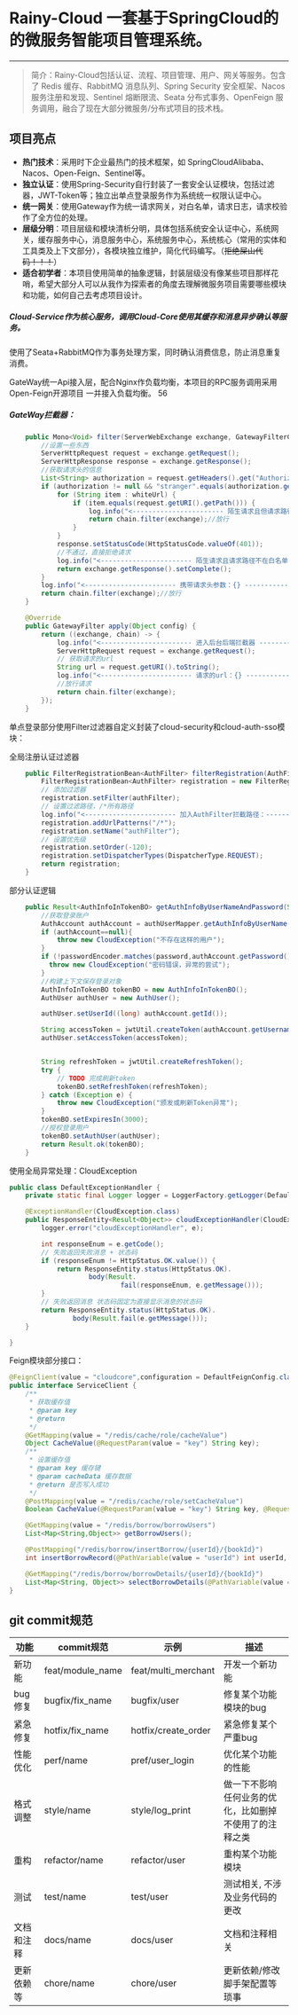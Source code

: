 
# Rainy-Cloud  一套基于SpringCloud的的微服务智能项目管理系统。
<hr/>

> 简介：Rainy-Cloud包括认证、流程、项目管理、用户、网关等服务。包含了 Redis 缓存、RabbitMQ 消息队列、Spring Security 安全框架、Nacos 服务注册和发现、Sentinel 熔断限流、Seata 分布式事务、OpenFeign 服务调用，融合了现在大部分微服务/分布式项目的技术栈。

## 项目亮点

- **热门技术**：采用时下企业最热门的技术框架，如 SpringCloudAlibaba、Nacos、Open-Feign、Sentinel等。
- **独立认证**：使用Spring-Security自行封装了一套安全认证模块，包括过滤器，JWT-Token等；独立出单点登录服务作为系统统一权限认证中心。
- **统一网关**：使用Gateway作为统一请求网关，对白名单，请求日志，请求校验作了全方位的处理。
- **层级分明**：项目层级和模块清析分明，具体包括系统安全认证中心，系统网关，缓存服务中心，消息服务中心，系统服务中心，系统核心（常用的实体和工具类及上下文部分），各模块独立维护，简化代码编写。（~~拒绝屎山代码！！！~~）
- **适合初学者**：本项目使用简单的抽象逻辑，封装层级没有像某些项目那样花哨，希望大部分人可以从我作为探索者的角度去理解微服务项目需要哪些模块和功能，如何自己去考虑项目设计。


##### Cloud-Service作为核心服务，调用Cloud-Core使用其缓存和消息异步确认等服务。

使用了Seata+RabbitMQ作为事务处理方案，同时确认消费信息，防止消息重复消费。

GateWay统一Api接入层，配合Nginx作负载均衡，本项目的RPC服务调用采用Open-Feign开源项目
一并接入负载均衡。
56
#####  GateWay拦截器：
```java
    public Mono<Void> filter(ServerWebExchange exchange, GatewayFilterChain chain) {
        //设置一些东西
        ServerHttpRequest request = exchange.getRequest();
        ServerHttpResponse response = exchange.getResponse();
        //获取请求头的信息
        List<String> authorization = request.getHeaders().get("Authorization");
        if (authorization != null && "stranger".equals(authorization.get(0))) {
            for (String item : whiteUrl) {
                if (item.equals(request.getURI().getPath())) {
                    log.info("<----------------------- 陌生请求且但请求路径在白名单内：{} ----------------------->",request.getURI().getPath());
                    return chain.filter(exchange);//放行
                }
            }
            response.setStatusCode(HttpStatusCode.valueOf(401));
            //不通过，直接拒绝请求
            log.info("<----------------------- 陌生请求且请求路径不在白名单内：{} ----------------------->",request.getURI().toString());
            return exchange.getResponse().setComplete();
        }
        log.info("<----------------------- 携带请求头参数：{} ----------------------->",authorization);
        return chain.filter(exchange);//放行
    }

    @Override
    public GatewayFilter apply(Object config) {
        return ((exchange, chain) -> {
            log.info("<----------------------- 进入后台后端拦截器 ----------------------->");
            ServerHttpRequest request = exchange.getRequest();
            // 获取请求的url
            String url = request.getURI().toString();
            log.info("<----------------------- 请求的url：{} ----------------------->", url);
            //放行请求
            return chain.filter(exchange);
        });
    }
```

单点登录部分使用Filter过滤器自定义封装了cloud-security和cloud-auth-sso模块：

全局注册认证过滤器
```java
    public FilterRegistrationBean<AuthFilter> filterRegistration(AuthFilter authFilter) {
        FilterRegistrationBean<AuthFilter> registration = new FilterRegistrationBean<>();
        // 添加过滤器
        registration.setFilter(authFilter);
        // 设置过滤路径，/*所有路径
        log.info("<----------------------- 加入AuthFilter拦截路径：----------------------->");
        registration.addUrlPatterns("/*");
        registration.setName("authFilter");
        // 设置优先级
        registration.setOrder(-120);
        registration.setDispatcherTypes(DispatcherType.REQUEST);
        return registration;
    }
```

部分认证逻辑

```java
    public Result<AuthInfoInTokenBO> getAuthInfoByUserNameAndPassword(String inputUserName, String password) {
        //获取登录账户
        AuthAccount authAccount = authUserMapper.getAuthInfoByUserName(inputUserName);
        if (authAccount==null){
            throw new CloudException("不存在这样的用户");
        }
        if (!passwordEncoder.matches(password,authAccount.getPassword())){
          throw new CloudException("密码错误，异常的尝试");
        }
        //构建上下文保存登录对象
        AuthInfoInTokenBO tokenBO = new AuthInfoInTokenBO();
        AuthUser authUser = new AuthUser();

        authUser.setUserId((long) authAccount.getId());

        String accessToken = jwtUtil.createToken(authAccount.getUsername(),authAccount.getId());
        authUser.setAccessToken(accessToken);


        String refreshToken = jwtUtil.createRefreshToken();
        try {
            // TODO 完成刷新token
            tokenBO.setRefreshToken(refreshToken);
        } catch (Exception e) {
            throw new CloudException("颁发或刷新Token异常");
        }
        tokenBO.setExpiresIn(3000);
        //授权登录用户
        tokenBO.setAuthUser(authUser);
        return Result.ok(tokenBO);
    }
```

使用全局异常处理：CloudException
```java
public class DefaultExceptionHandler {
    private static final Logger logger = LoggerFactory.getLogger(DefaultExceptionHandler.class);

    @ExceptionHandler(CloudException.class)
    public ResponseEntity<Result<Object>> cloudExceptionHandler(CloudException e) {
        logger.error("cloudExceptionHandler", e);

        int responseEnum = e.getCode();
        // 失败返回失败消息 + 状态码
        if (responseEnum != HttpStatus.OK.value()) {
            return ResponseEntity.status(HttpStatus.OK).
                    body(Result.
                            fail(responseEnum, e.getMessage()));
        }
        // 失败返回消息 状态码固定为直接显示消息的状态码
        return ResponseEntity.status(HttpStatus.OK).
                body(Result.fail(e.getMessage()));
    }

}
```

Feign模块部分接口：
```java
@FeignClient(value = "cloudcore",configuration = DefaultFeignConfig.class,fallback = ServerClientFallback.class )
public interface ServiceClient {
    /**
     * 获取缓存值
     * @param key
     * @return
     */
    @GetMapping(value = "/redis/cache/role/cacheValue")
    Object CacheValue(@RequestParam(value = "key") String key);
    /**
     * 设置缓存值
     * @param key 缓存键
     * @param cacheData 缓存数据
     * @return 是否写入成功
     */
    @PostMapping(value = "/redis/cache/role/setCacheValue")
    Boolean CacheValue(@RequestParam(value = "key") String key, @RequestParam(value = "cacheData") String cacheData);

    @GetMapping(value = "/redis/borrow/borrowUsers")
    List<Map<String,Object>> getBorrowUsers();

    @PostMapping("/redis/borrow/insertBorrow/{userId}/{bookId}")
    int insertBorrowRecord(@PathVariable(value = "userId") int userId, @PathVariable(value = "bookId") int bookId);

    @GetMapping("/redis/borrow/borrowDetails/{userId}/{bookId}")
    List<Map<String, Object>> selectBorrowDetails(@PathVariable(value = "userId") int userId, @PathVariable(value = "bookId") int bookId);
}
```

## git commit规范

| 功能    | commit规范         | 示例                  | 描述                          |
|-------|------------------|---------------------|-----------------------------|
| 新功能   | feat/module_name | feat/multi_merchant | 开发一个新功能                     |
| bug修复 | bugfix/fix_name  | bugfix/user         | 修复某个功能模块的bug                |
| 紧急修复  | hotfix/fix_name  | hotfix/create_order | 紧急修复某个严重bug                 |
| 性能优化  | perf/name        | pref/user_login     | 优化某个功能的性能                   |
| 格式调整  | style/name       | style/log_print     | 做一下不影响任何业务的优化，比如删掉不使用了的注释之类 |
| 重构    | refactor/name    | refactor/user       | 重构某个功能模块                    |   
| 测试    | test/name        | test/user           | 测试相关, 不涉及业务代码的更改            |   
| 文档和注释 | docs/name        | docs/user           | 文档和注释相关                     |   
| 更新依赖等 | chore/name       | chore/user          | 更新依赖/修改脚手架配置等琐事             |   


